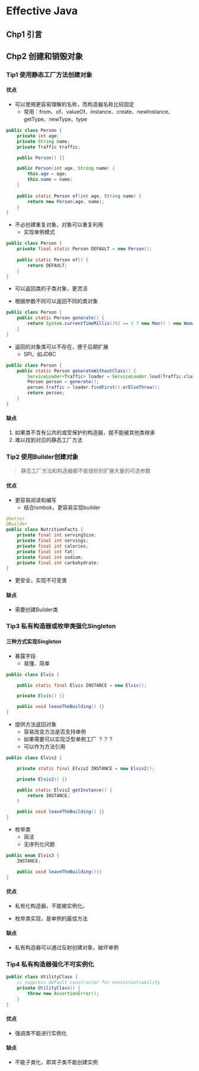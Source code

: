 # Effective Java



## Chp1 引言



## Chp2 创建和销毁对象

### Tip1 使用静态工厂方法创建对象

#### 优点

- 可以使用更容易理解的名称，而构造器名称比较固定
  - 常用：from、of、valueOf、instance、create、newInstance、getType、newType、type

```java
public class Person {
    private int age;
    private String name;
    private Traffic traffic;

    public Person() {}

    public Person(int age, String name) {
        this.age = age;
        this.name = name;
    }
    
    public static Person of(int age, String name) {
        return new Person(age, name);
    }
}
```

- 不必创建重复对象，对象可以重复利用
  - 实现单例模式

```java
public class Person {
    private final static Person DEFAULT = new Person();
    
	public static Person of() {
        return DEFAULT;
    }
}
```

- 可以返回类的子类对象，更灵活

- 根据参数不同可以返回不同的类对象

```java
public class Person {
    public static Person generate() {
        return System.currentTimeMillis()%2 == 1 ? new Man() : new Woman();
    }
}
```

- 返回的对象类可以不存在，便于后期扩展
  - SPI，如JDBC

```java
public class Person {
    public static Person generateWithoutClass() {
        ServiceLoader<Traffic> loader = ServiceLoader.load(Traffic.class);
        Person person = generate();
        person.traffic = loader.findFirst().orElseThrow();
        return person;
    }
}
```

#### 缺点

1. 如果类不含有公共的或受保护的构造器，就不能被其他类继承
2. 难以找到对应的静态工厂方法

### Tip2 使用Builder创建对象

> 静态工厂方法和构造器都不能很好的扩展大量的可选参数

#### 优点

- 更容易阅读和编写
  - 结合lombok，更容易实现builder


```java
@Getter
@Builder
public class NutritionFacts {
    private final int servingSize;
    private final int servings;
    private final int calories;
    private final int fat;
    private final int sodium;
    private final int carbohydrate;
}
```

- 更安全，实现不可变类

#### 缺点

- 需要创建Builder类

### Tip3 私有构造器或枚举类强化Singleton

#### 三种方式实现Singleton

- 暴露字段
  - 易懂、简单

```java
public class Elvis {

    public static final Elvis INSTANCE = new Elvis();

    private Elvis() {}

    public void leaveTheBuilding() {}
}
```

- 提供方法返回对象
  - 容易改变方法是否支持单例
  - 如果需要可以实现泛型单例工厂 ？？？
  - 可以作为方法引用

```java
public class Elvis2 {

    private static final Elvis2 INSTANCE = new Elvis2();

    private Elvis2() {}

    public static Elvis2 getInstance() {
        return INSTANCE;
    }

    public void leaveTheBuilding() {}
}
```

- 枚举类
  - 简洁
  - 无序列化问题

```java
public enum Elvis3 {
    INSTANCE;

    public void leaveTheBuilding(){}
}
```

#### 优点

- 私有化构造器，不能被实例化。

- 枚举类实现，是单例的最佳方法

#### 缺点

- 私有构造器可以通过反射创建对象，破坏单例

### Tip4 私有构造器强化不可实例化

```java
public class UtilityClass {
    // suppress default constructor for noninstantiability
    private UtilityClass() {
        throw new AssertionError();
    }
}
```

#### 优点

- 强调类不能进行实例化

#### 缺点

- 不能子类化，即其子类不能创建实例
